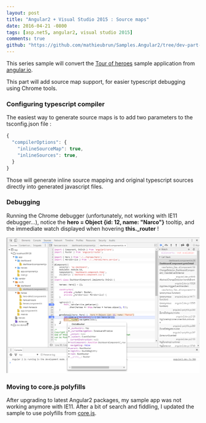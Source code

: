 ```yaml
---
layout: post
title: "Angular2 + Visual Studio 2015 : Source maps"
date: 2016-04-21 -0800
tags: [asp.net5, angular2, visual studio 2015]
comments: true
github: "https://github.com/mathieubrun/Samples.Angular2/tree/dev-part-4"
---
```


This series sample will convert the [Tour of heroes](https://angular.io/docs/ts/latest/tutorial/) sample application from [angular.io](https://angular.io/docs). 

This part will add source map support, for easier typescript debugging using Chrome tools.

### Configuring typescript compiler

The easiest way to generate source maps is to add two parameters to the tsconfig.json file :

```` javascript
{
  "compilerOptions": {
    "inlineSourceMap": true,
    "inlineSources": true,
  }
}
````

Those will generate inline source mapping and original typescript sources directly into generated javascript files.

### Debugging

Running the Chrome debugger (unfortunately, not working with IE11 debugger...), notice the **hero = Object {id: 12, name: "Narco"}** tooltip, and the immediate watch displayed when hovering **this._router** !

![Chrome debugger](/img/2016-04-21-aspnet-5-angular-2-part4-source-mapping-chrome.png)

### Moving to core.js polyfills

After upgrading to latest Angular2 packages, my sample app was not working anymore with IE11. After a bit of search and fiddling, I updated the sample to use polyfills from [core.js](https://github.com/zloirock/core-js).